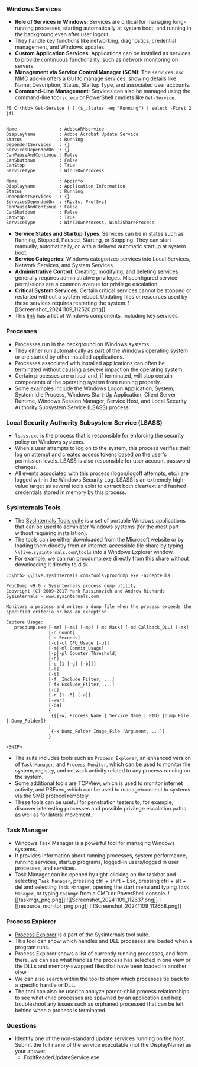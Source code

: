### Windows Services
- **Role of Services in Windows**: Services are critical for managing long-running processes, starting automatically at system boot, and running in the background even after user logout. 
- They handle key functions like networking, diagnostics, credential management, and Windows updates.
- **Custom Application Services**: Applications can be installed as services to provide continuous functionality, such as network monitoring on servers.
- **Management via Service Control Manager (SCM)**: The `services.msc` MMC add-in offers a GUI to manage services, showing details like Name, Description, Status, Startup Type, and associated user accounts.
- **Command-Line Management**: Services can also be managed using the command-line tool `sc.exe` or PowerShell cmdlets like `Get-Service`.
```powershell-session
PS C:\htb> Get-Service | ? {$_.Status -eq "Running"} | select -First 2 |fl


Name                : AdobeARMservice
DisplayName         : Adobe Acrobat Update Service
Status              : Running
DependentServices   : {}
ServicesDependedOn  : {}
CanPauseAndContinue : False
CanShutdown         : False
CanStop             : True
ServiceType         : Win32OwnProcess

Name                : Appinfo
DisplayName         : Application Information
Status              : Running
DependentServices   : {}
ServicesDependedOn  : {RpcSs, ProfSvc}
CanPauseAndContinue : False
CanShutdown         : False
CanStop             : True
ServiceType         : Win32OwnProcess, Win32ShareProcess
```
- **Service States and Startup Types**: Services can be in states such as Running, Stopped, Paused, Starting, or Stopping. They can start manually, automatically, or with a delayed automatic startup at system boot.
- **Service Categories**: Windows categorizes services into Local Services, Network Services, and System Services.
- **Administrative Control**: Creating, modifying, and deleting services generally requires administrative privileges. Misconfigured service permissions are a common avenue for privilege escalation.
- **Critical System Services**: Certain critical services cannot be stopped or restarted without a system reboot. Updating files or resources used by these services requires restarting the system.
![[Screenshot_20241109_112520.png]]
- This [link](https://en.wikipedia.org/wiki/List_of_Microsoft_Windows_components#Services) has a list of Windows components, including key services.



### Processes
- Processes run in the background on Windows systems. 
- They either run automatically as part of the Windows operating system or are started by other installed applications.
- Processes associated with installed applications can often be terminated without causing a severe impact on the operating system. 
- Certain processes are critical and, if terminated, will stop certain components of the operating system from running properly. 
- Some examples include the Windows Logon Application, System, System Idle Process, Windows Start-Up Application, Client Server Runtime, Windows Session Manager, Service Host, and Local Security Authority Subsystem Service (LSASS) process.



### Local Security Authority Subsystem Service (LSASS)
- `lsass.exe` is the process that is responsible for enforcing the security policy on Windows systems. 
- When a user attempts to log on to the system, this process verifies their log on attempt and creates access tokens based on the user's permission levels. LSASS is also responsible for user account password changes. 
- All events associated with this process (logon/logoff attempts, etc.) are logged within the Windows Security Log. LSASS is an extremely high-value target as several tools exist to extract both cleartext and hashed credentials stored in memory by this process.



### Sysinternals Tools
- The [SysInternals Tools suite](https://docs.microsoft.com/en-us/sysinternals) is a set of portable Windows applications that can be used to administer Windows systems (for the most part without requiring installation). 
- The tools can be either downloaded from the Microsoft website or by loading them directly from an internet-accessible file share by typing `\\live.sysinternals.com\tools` into a Windows Explorer window.
- For example, we can run procdump.exe directly from this share without downloading it directly to disk.
```cmd-session
C:\htb> \\live.sysinternals.com\tools\procdump.exe -accepteula

ProcDump v9.0 - Sysinternals process dump utility
Copyright (C) 2009-2017 Mark Russinovich and Andrew Richards
Sysinternals - www.sysinternals.com

Monitors a process and writes a dump file when the process exceeds the
specified criteria or has an exception.

Capture Usage:
   procdump.exe [-mm] [-ma] [-mp] [-mc Mask] [-md Callback_DLL] [-mk]
                [-n Count]
                [-s Seconds]
                [-c|-cl CPU_Usage [-u]]
                [-m|-ml Commit_Usage]
                [-p|-pl Counter_Threshold]
                [-h]
                [-e [1 [-g] [-b]]]
                [-l]
                [-t]
                [-f  Include_Filter, ...]
                [-fx Exclude_Filter, ...]
                [-o]
                [-r [1..5] [-a]]
                [-wer]
                [-64]
                {
                 {{[-w] Process_Name | Service_Name | PID} [Dump_File | Dump_Folder]}
                |
                 {-x Dump_Folder Image_File [Argument, ...]}
                }
				
<SNIP>
```
- The suite includes tools such as `Process Explorer`, an enhanced version of `Task Manager`, and `Process Monitor`, which can be used to monitor file system, registry, and network activity related to any process running on the system. 
- Some additional tools are TCPView, which is used to monitor internet activity, and PSExec, which can be used to manage/connect to systems via the SMB protocol remotely.
- These tools can be useful for penetration testers to, for example, discover interesting processes and possible privilege escalation paths as well as for lateral movement.



### Task Manager
- Windows Task Manager is a powerful tool for managing Windows systems. 
- It provides information about running processes, system performance, running services, startup programs, logged-in users/logged in user processes, and services.
- Task Manager can be opened by right-clicking on the taskbar and selecting `Task Manager`, pressing ctrl + shift + Esc, pressing ctrl + alt + del and selecting `Task Manager`, opening the start menu and typing `Task Manager`, or typing `taskmgr` from a CMD or PowerShell console.
![[taskmgr_png.png]]
![[Screenshot_20241109_112637.png]]
![[resource_monitor_png.png]]
![[Screenshot_20241109_112658.png]]



### Process Explorer
- [Process Explorer](https://docs.microsoft.com/en-us/sysinternals/downloads/process-explorer) is a part of the Sysinternals tool suite. 
- This tool can show which handles and DLL processes are loaded when a program runs. 
- Process Explorer shows a list of currently running processes, and from there, we can see what handles the process has selected in one view or the DLLs and memory-swapped files that have been loaded in another view. 
- We can also search within the tool to show which processes tie back to a specific handle or DLL. 
- The tool can also be used to analyze parent-child process relationships to see what child processes are spawned by an application and help troubleshoot any issues such as orphaned processed that can be left behind when a process is terminated.



### Questions
- Identify one of the non-standard update services running on the host. Submit the full name of the service executable (not the DisplayName) as your answer.
	- FoxItReaderUpdateService.exe